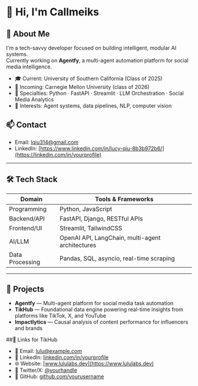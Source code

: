# 👋 Hi, I'm Callmeiks

## 🧠 About Me
I'm a tech-savvy developer focused on building intelligent, modular AI systems.  
Currently working on **Agentfy**, a multi-agent automation platform for social media intelligence.

- 🎓 Current: University of Southern California (Class of 2025)
- 🎯 Incoming: Carnegie Mellon University (class of 2026)
- 💼 Specialties: Python · FastAPI · Streamlit · LLM Orchestration · Social Media Analytics  
- 🧩 Interests: Agent systems, data pipelines, NLP, computer vision

## 📫 Contact  
- Email: [lqiu314@gmail.com](mailto:lqiu314@gmail.com)
- LinkedIn: [https://www.linkedin.com/in/lucy-qiu-8b3b972b6/](https://linkedin.com/in/yourprofile)  

---

## 🛠️ Tech Stack

| Domain               | Tools & Frameworks                                      |
|---------------------|----------------------------------------------------------|
| Programming          | Python, JavaScript                                       |
| Backend/API          | FastAPI, Django, RESTful APIs                            |
| Frontend/UI          | Streamlit, TailwindCSS                                   |
| AI/LLM               | OpenAI API, LangChain, multi-agent architectures         |
| Data Processing      | Pandas, SQL, asyncio, real-time scraping                 |

---

## 🚀 Projects

- **Agentfy** — Multi-agent platform for social media task automation  
- **TikHub** — Foundational data engine powering real-time insights from platforms like TikTok, X, and YouTube  
- **Impactlytics** — Causal analysis of content performance for influencers and brands

##🔗 Links for TikHub

- 📧 Email: [lulu@example.com](mailto:lulu@example.com)
- 🔗 LinkedIn: [linkedin.com/in/yourprofile](https://linkedin.com/in/yourprofile)
- 🌐 Website: [www.lululabs.dev](https://www.lululabs.dev)
- 💬 Twitter/X: [@yourhandle](https://twitter.com/yourhandle)
- 📂 GitHub: [github.com/yourusername](https://github.com/yourusername)
